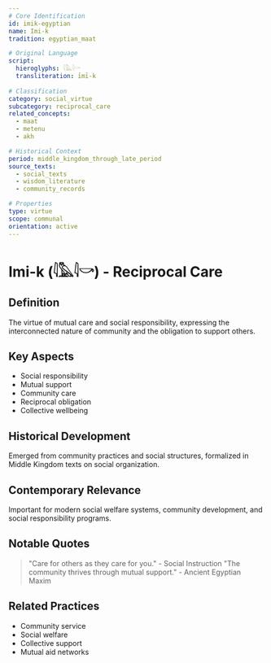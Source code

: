 ```yaml
---
# Core Identification
id: imik-egyptian
name: Imi-k
tradition: egyptian_maat

# Original Language
script:
  hieroglyphs: 𓇋𓅓𓇋𓎡
  transliteration: ỉmỉ-k
  
# Classification
category: social_virtue
subcategory: reciprocal_care
related_concepts:
  - maat
  - metenu
  - akh

# Historical Context
period: middle_kingdom_through_late_period
source_texts:
  - social_texts
  - wisdom_literature
  - community_records

# Properties
type: virtue
scope: communal
orientation: active
---
```


# Imi-k (𓇋𓅓𓇋𓎡) - Reciprocal Care

## Definition
The virtue of mutual care and social responsibility, expressing the interconnected nature of community and the obligation to support others.

## Key Aspects
- Social responsibility
- Mutual support
- Community care
- Reciprocal obligation
- Collective wellbeing

## Historical Development
Emerged from community practices and social structures, formalized in Middle Kingdom texts on social organization.

## Contemporary Relevance
Important for modern social welfare systems, community development, and social responsibility programs.

## Notable Quotes
> "Care for others as they care for you." - Social Instruction
> "The community thrives through mutual support." - Ancient Egyptian Maxim

## Related Practices
- Community service
- Social welfare
- Collective support
- Mutual aid networks